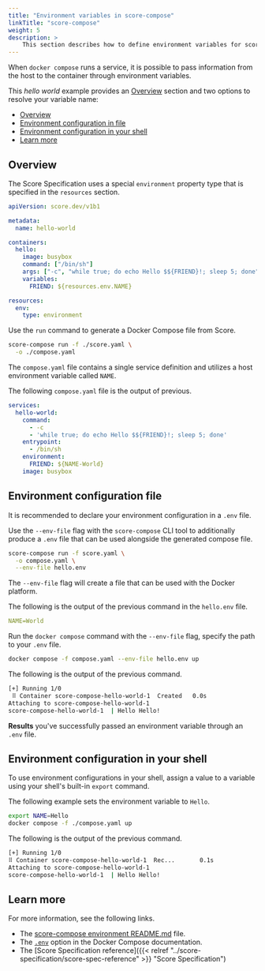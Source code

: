 ```yaml
---
title: "Environment variables in score-compose"
linkTitle: "score-compose"
weight: 5
description: >
    This section describes how to define environment variables for score-compose.
---
```


When `docker compose` runs a service, it is possible to pass information from the host to the container through environment variables.

This _hello world_ example provides an [Overview](#overview) section and two options to resolve your variable name:

- [Overview](#overview)
- [Environment configuration in file](#environment-configuration-in-file)
- [Environment configuration in your shell](#environment-configuration-in-your-shell)
- [Learn more](#learn-more)

## Overview

The Score Specification uses a special `environment` property type that is specified in the `resources` section.

```yaml {linenos=false,hl_lines=["16"]}
apiVersion: score.dev/v1b1

metadata:
  name: hello-world

containers:
  hello:
    image: busybox
    command: ["/bin/sh"]
    args: ["-c", "while true; do echo Hello $${FRIEND}!; sleep 5; done"]
    variables:
      FRIEND: ${resources.env.NAME}

resources:
  env:
    type: environment
```

Use the `run` command to generate a Docker Compose file from Score.

```bash
score-compose run -f ./score.yaml \
  -o ./compose.yaml
```

The `compose.yaml` file contains a single service definition and utilizes a host environment variable called `NAME`.

The following `compose.yaml` file is the output of previous.

```yaml
services:
  hello-world:
    command:
      - -c
      - 'while true; do echo Hello $${FRIEND}!; sleep 5; done'
    entrypoint:
      - /bin/sh
    environment:
      FRIEND: ${NAME-World}
    image: busybox
```

## Environment configuration file

It is recommended to declare your environment configuration in a `.env` file.

Use the `--env-file` flag with the `score-compose` CLI tool to additionally produce a `.env` file that can be used alongside the generated compose file.

```bash
score-compose run -f score.yaml \
  -o compose.yaml \
  --env-file hello.env
```

The `--env-file` flag will create a file that can be used with the Docker platform.

The following is the output of the previous command in the `hello.env` file.

```yaml
NAME=World
```

Run the `docker compose` command with the `--env-file` flag, specify the path to your `.env` file.

```bash
docker compose -f compose.yaml --env-file hello.env up
```

The following is the output of the previous command.

```bash
[+] Running 1/0
 ⠿ Container score-compose-hello-world-1  Created   0.0s
Attaching to score-compose-hello-world-1
score-compose-hello-world-1  | Hello Hello!
```

**Results** you've successfully passed an environment variable through an `.env` file.

## Environment configuration in your shell

To use environment configurations in your shell, assign a value to a variable using your shell's built-in `export` command.

The following example sets the environment variable to `Hello`.

```bash
export NAME=Hello
docker compose -f ./compose.yaml up
```

The following is the output of the previous command.

```bash
[+] Running 1/0
⠿ Container score-compose-hello-world-1  Rec...       0.1s
Attaching to score-compose-hello-world-1
score-compose-hello-world-1  | Hello Hello!
```

## Learn more

For more information, see the following links.

- The [score-compose environment README.md](https://github.com/score-spec/score-compose/edit/main/examples/02-environment/README.md) file.
- The [`.env`](https://docs.docker.com/compose/environment-variables/#using-the---env-file--option) option in the Docker Compose documentation.
- The [Score Specification reference]({{< relref "../score-specification/score-spec-reference" >}} "Score Specification")
